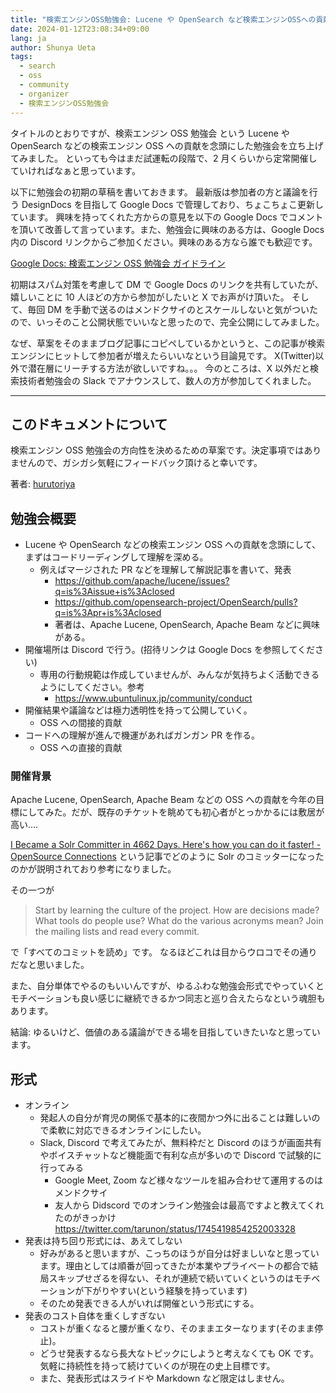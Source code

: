 ```yaml
---
title: "検索エンジンOSS勉強会: Lucene や OpenSearch など検索エンジンOSSへの貢献を念頭にしたオンライン勉強会を立ち上げてみた"
date: 2024-01-12T23:08:34+09:00
lang: ja
author: Shunya Ueta
tags:
  - search
  - oss
  - community
  - organizer
  - 検索エンジンOSS勉強会
---
```


タイトルのとおりですが、検索エンジン OSS 勉強会 という Lucene や OpenSearch などの検索エンジン OSS への貢献を念頭にした勉強会を立ち上げてみました。
といっても今はまだ試運転の段階で、2 月くらいから定常開催していければなぁと思っています。

以下に勉強会の初期の草稿を書いておきます。
最新版は参加者の方と議論を行う DesignDocs を目指して Google Docs で管理しており、ちょこちょこ更新しています。
興味を持ってくれた方からの意見を以下の Google Docs でコメントを頂いて改善して言っています。また、勉強会に興味のある方は、Google Docs 内の Discord リンクからご参加ください。興味のある方なら誰でも歓迎です。

[Google Docs: 検索エンジン OSS 勉強会 ガイドライン](https://docs.google.com/document/d/13UC8xhI67qIiNZCRH8fEjRPi5fmeuivJ3-s2Ke_U0CE/edit)

初期はスパム対策を考慮して DM で Google Docs のリンクを共有していたが、嬉しいことに 10 人ほどの方から参加がしたいと X でお声がけ頂いた。
そして、毎回 DM を手動で送るのはメンドクサイのとスケールしないと気がついたので、いっそのこと公開状態でいいなと思ったので、完全公開にしてみました。

なぜ、草案をそのままブログ記事にコピペしているかというと、この記事が検索エンジンにヒットして参加者が増えたらいいなという目論見です。
X(Twitter)以外で潜在層にリーチする方法が欲しいですね。。。 今のところは、X 以外だと検索技術者勉強会の Slack でアナウンスして、数人の方が参加してくれました。

---

## このドキュメントについて

検索エンジン OSS 勉強会の方向性を決めるための草案です。決定事項ではありませんので、ガシガシ気軽にフィードバック頂けると幸いです。

著者: [hurutoriya](https://shunyaueta.com/about/)

## 勉強会概要

- Lucene や OpenSearch などの検索エンジン OSS への貢献を念頭にして、まずはコードリーディングして理解を深める。
  - 例えばマージされた PR などを理解して解説記事を書いて、発表
    - https://github.com/apache/lucene/issues?q=is%3Aissue+is%3Aclosed
    - https://github.com/opensearch-project/OpenSearch/pulls?q=is%3Apr+is%3Aclosed
    - 著者は、Apache Lucene, OpenSearch, Apache Beam などに興味がある。
- 開催場所は Discord で行う。(招待リンクは Google Docs を参照してください)
  - 専用の行動規範は作成していませんが、みんなが気持ちよく活動できるようにしてください。参考
    - https://www.ubuntulinux.jp/community/conduct
- 開催結果や議論などは極力透明性を持って公開していく。
  - OSS への間接的貢献
- コードへの理解が進んで機運があればガンガン PR を作る。
  - OSS への直接的貢献

### 開催背景

Apache Lucene, OpenSearch, Apache Beam などの OSS への貢献を今年の目標にしてみた。だが、既存のチケットを眺めても初心者がとっかかるには敷居が高い....

[I Became a Solr Committer in 4662 Days\. Here's how you can do it faster\! \- OpenSource Connections](https://opensourceconnections.com/blog/2020/07/10/i-became-a-solr-committer-in-4662-days-heres-how-you-can-do-it-faster/) という記事でどのように Solr のコミッターになったのかが説明されており参考になりました。

その一つが

> Start by learning the culture of the project. How are decisions made? What tools do people use? What do the various acronyms mean? Join the mailing lists and read every commit.

で「すべてのコミットを読め」です。
なるほどこれは目からウロコでその通りだなと思いました。

また、自分単体でやるのもいいんですが、ゆるふわな勉強会形式でやっていくとモチベーションも良い感じに継続できるかつ同志と巡り合えたらなという魂胆もあります。

結論: ゆるいけど、価値のある議論ができる場を目指していきたいなと思っています。

## 形式

- オンライン
  - 発起人の自分が育児の関係で基本的に夜間かつ外に出ることは難しいので柔軟に対応できるオンラインにしたい。
  - Slack, Discord で考えてみたが、無料枠だと Discord のほうが画面共有やボイスチャットなど機能面で有利な点が多いので Discord で試験的に行ってみる
    - Google Meet, Zoom など様々なツールを組み合わせて運用するのはメンドクサイ
    - 友人から Didscord でのオンライン勉強会は最高ですよと教えてくれたのがきっかけ https://twitter.com/tarunon/status/1745419854252003328
- 発表は持ち回り形式には、あえてしない
  - 好みがあると思いますが、こっちのほうが自分は好ましいなと思っています。理由としては順番が回ってきたが本業やプライベートの都合で結局スキップせざるを得ない、それが連続で続いていくというのはモチベーションが下がりやすい(という経験を持っています)
  - そのため発表できる人がいれば開催という形式にする。
- 発表のコスト自体を重くしすぎない
  - コストが重くなると腰が重くなり、そのままエターなります(そのまま停止)。
  - どうせ発表するなら長大なトピックにしようと考えなくても OK です。気軽に持続性を持って続けていくのが現在の史上目標です。
  - また、発表形式はスライドや Markdown など限定はしません。
